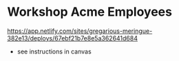 # Workshop Acme Employees 

https://app.netlify.com/sites/gregarious-meringue-382e13/deploys/67ebf21b7e8e5a362641d684

- see instructions in canvas


